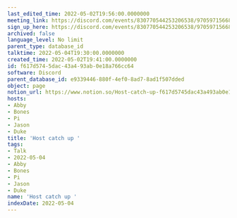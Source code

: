 ```yaml
---
last_edited_time: 2022-05-02T19:56:00.0000000
meeting_link: https://discord.com/events/830770544253206538/970597156681568276
sign_up_here: https://discord.com/events/830770544253206538/970597156681568276
archived: false
language_level: No limit
parent_type: database_id
talktime: 2022-05-04T19:30:00.0000000
created_time: 2022-05-02T19:41:00.0000000
id: f617d574-5dac-43a4-93ab-0e18a766cc64
software: Discord
parent_database_id: e9339446-880f-4ef0-8ad7-8ad1f507dded
object: page
notion_url: https://www.notion.so/Host-catch-up-f617d5745dac43a493ab0e18a766cc64
hosts:
- Abby
- Bones
- Pi
- Jason
- Duke
title: 'Host catch up '
tags:
- Talk
- 2022-05-04
- Abby
- Bones
- Pi
- Jason
- Duke
name: 'Host catch up '
indexDate: 2022-05-04
---
```





